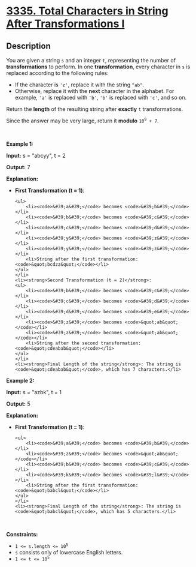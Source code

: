 
<!-- problem:start -->

# [3335. Total Characters in String After Transformations I](https://leetcode.com/problems/total-characters-in-string-after-transformations-i)

## Description

<!-- description:start -->

<p>You are given a string <code>s</code> and an integer <code>t</code>, representing the number of <strong>transformations</strong> to perform. In one <strong>transformation</strong>, every character in <code>s</code> is replaced according to the following rules:</p>

<ul>
	<li>If the character is <code>&#39;z&#39;</code>, replace it with the string <code>&quot;ab&quot;</code>.</li>
	<li>Otherwise, replace it with the <strong>next</strong> character in the alphabet. For example, <code>&#39;a&#39;</code> is replaced with <code>&#39;b&#39;</code>, <code>&#39;b&#39;</code> is replaced with <code>&#39;c&#39;</code>, and so on.</li>
</ul>

<p>Return the <strong>length</strong> of the resulting string after <strong>exactly</strong> <code>t</code> transformations.</p>

<p>Since the answer may be very large, return it <strong>modulo</strong><!-- notionvc: eb142f2b-b818-4064-8be5-e5a36b07557a --> <code>10<sup>9</sup> + 7</code>.</p>

<p>&nbsp;</p>
<p><strong class="example">Example 1:</strong></p>

<div class="example-block">
<p><strong>Input:</strong> <span class="example-io">s = &quot;abcyy&quot;, t = 2</span></p>

<p><strong>Output:</strong> <span class="example-io">7</span></p>

<p><strong>Explanation:</strong></p>

<ul>
	<li><strong>First Transformation (t = 1)</strong>:

    <ul>
    	<li><code>&#39;a&#39;</code> becomes <code>&#39;b&#39;</code></li>
    	<li><code>&#39;b&#39;</code> becomes <code>&#39;c&#39;</code></li>
    	<li><code>&#39;c&#39;</code> becomes <code>&#39;d&#39;</code></li>
    	<li><code>&#39;y&#39;</code> becomes <code>&#39;z&#39;</code></li>
    	<li><code>&#39;y&#39;</code> becomes <code>&#39;z&#39;</code></li>
    	<li>String after the first transformation: <code>&quot;bcdzz&quot;</code></li>
    </ul>
    </li>
    <li><strong>Second Transformation (t = 2)</strong>:
    <ul>
    	<li><code>&#39;b&#39;</code> becomes <code>&#39;c&#39;</code></li>
    	<li><code>&#39;c&#39;</code> becomes <code>&#39;d&#39;</code></li>
    	<li><code>&#39;d&#39;</code> becomes <code>&#39;e&#39;</code></li>
    	<li><code>&#39;z&#39;</code> becomes <code>&quot;ab&quot;</code></li>
    	<li><code>&#39;z&#39;</code> becomes <code>&quot;ab&quot;</code></li>
    	<li>String after the second transformation: <code>&quot;cdeabab&quot;</code></li>
    </ul>
    </li>
    <li><strong>Final Length of the string</strong>: The string is <code>&quot;cdeabab&quot;</code>, which has 7 characters.</li>

</ul>
</div>

<p><strong class="example">Example 2:</strong></p>

<div class="example-block">
<p><strong>Input:</strong> <span class="example-io">s = &quot;azbk&quot;, t = 1</span></p>

<p><strong>Output:</strong> <span class="example-io">5</span></p>

<p><strong>Explanation:</strong></p>

<ul>
	<li><strong>First Transformation (t = 1)</strong>:

    <ul>
    	<li><code>&#39;a&#39;</code> becomes <code>&#39;b&#39;</code></li>
    	<li><code>&#39;z&#39;</code> becomes <code>&quot;ab&quot;</code></li>
    	<li><code>&#39;b&#39;</code> becomes <code>&#39;c&#39;</code></li>
    	<li><code>&#39;k&#39;</code> becomes <code>&#39;l&#39;</code></li>
    	<li>String after the first transformation: <code>&quot;babcl&quot;</code></li>
    </ul>
    </li>
    <li><strong>Final Length of the string</strong>: The string is <code>&quot;babcl&quot;</code>, which has 5 characters.</li>

</ul>
</div>

<p>&nbsp;</p>
<p><strong>Constraints:</strong></p>

<ul>
	<li><code>1 &lt;= s.length &lt;= 10<sup>5</sup></code></li>
	<li><code>s</code> consists only of lowercase English letters.</li>
	<li><code>1 &lt;= t &lt;= 10<sup>5</sup></code></li>
</ul>

<!-- description:end -->
<!-- problem:end -->

